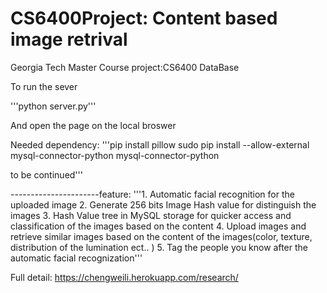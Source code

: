 # CS6400Project: Content based image retrival

Georgia Tech Master Course project:CS6400 DataBase 

To run the sever

'''python server.py'''

And open the page on the local broswer

Needed dependency:
'''pip install pillow
sudo pip install --allow-external mysql-connector-python mysql-connector-python

to be continued'''

----------------------feature:
'''1. Automatic facial recognition for the uploaded image
2. Generate 256 bits Image Hash value for distinguish the images
3. Hash Value tree in MySQL storage for quicker access and classification of the images based on the content
4. Upload images and retrieve similar images based on the content of the images(color, texture, distribution of the lumination ect.. )
5. Tag the people you know after the automatic facial recognization'''

Full detail: https://chengweili.herokuapp.com/research/
